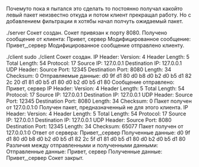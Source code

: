 Почемуто пока я пытался это сделать то постоянно получал какойто левый пакет неизвестно откуда и потом клиент прекращал работу. Но с добавлением фильтрации я хотябы начал полчуть ожидаемый пакет.

./server
Сокет создан.
Сокет привязан к порту 8080.
Получено сообщение от клиента: Привет, сервер
Модифицированное сообщение: Привет,_сервер
Модифицированное сообщение отправлено клиенту.


./client 
sudo ./client 
Сокет создан.
IP Header:
  Version: 4
  Header Length: 5
  Total Length: 54
  Protocol: 17
  Source IP: 127.0.0.1
  Destination IP: 127.0.0.1
UDP Header:
  Source Port: 12345
  Destination Port: 8080
  Length: 34
  Checksum: 0
Отправляемые данные: d0 9f d1 80 d0 b8 d0 b2 d0 b5 d1 82 2c 20 d1 81 d0 b5 d1 80 d0 b2 d0 b5 d1 80 
Сообщение отправлено: Привет, сервер
IP Header:
  Version: 4
  Header Length: 5
  Total Length: 54
  Protocol: 17
  Source IP: 127.0.0.1
  Destination IP: 127.0.0.1
UDP Header:
  Source Port: 12345
  Destination Port: 8080
  Length: 34
  Checksum: 0
Пакет получен от 127.0.0.1:0
Получен пакет, предназначенный не для этого клиента.
IP Header:
  Version: 4
  Header Length: 5
  Total Length: 54
  Protocol: 17
  Source IP: 127.0.0.1
  Destination IP: 127.0.0.1
UDP Header:
  Source Port: 8080
  Destination Port: 12345
  Length: 34
  Checksum: 65077
Пакет получен от 127.0.0.1:0
Ответ от сервера: Привет,_сервер
Полученные данные: d0 9f d1 80 d0 b8 d0 b2 d0 b5 d1 82 2c 5f d1 81 d0 b5 d1 80 d0 b2 d0 b5 d1 80 
Различия между отправленными и полученными данными:
Отправленные данные: Привет, сервер
Полученные данные: Привет,_сервер
Сокет закрыт.
